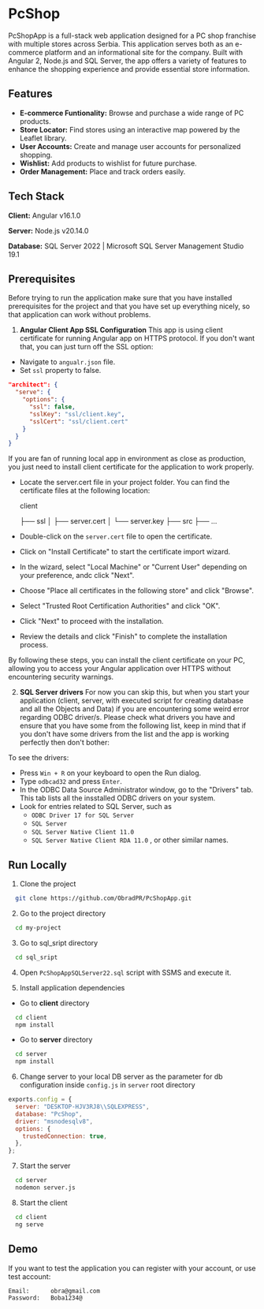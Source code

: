 
# PcShop

PcShopApp is a full-stack web application designed for a PC shop franchise with multiple stores across Serbia. This application serves both as an e-commerce platform and an informational site for the company. Built with Angular 2, Node.js and SQL Server, the app offers a variety of features to enhance the shopping experience and provide essential store information.




## Features

- **E-commerce Funtionality:** Browse and purchase a wide range of PC products.
- **Store Locator:** Find stores using an interactive map powered by the Leaflet library.
- **User Accounts:** Create and manage user accounts for personalized shopping.
- **Wishlist:** Add products to wishlist for future purchase.
- **Order Management:** Place and track orders easily.


## Tech Stack

**Client:** Angular v16.1.0

**Server:** Node.js v20.14.0

**Database:** SQL Server 2022 | Microsoft SQL Server Management Studio 19.1


## Prerequisites

Before trying to run the application make sure that you have installed prerequisites for the project and that you have set up everything nicely, so that application can work without problems.

1. **Angular Client App SSL Configuration** 
This app is using client certificate for running Angular app on HTTPS protocol.
If you don't want that, you can just turn off the SSL option:

- Navigate to `angualr.json` file.
- Set `ssl` property to false.
```json
"architect": {
  "serve": {
    "options": {
      "ssl": false,
      "sslKey": "ssl/client.key",
      "sslCert": "ssl/client.cert"
    }
  }
}
```
If you are fan of running local app in environment as close as production, you just need to install client certificate for the application to work properly.

- Locate the server.cert file in your project folder.
You can find the certificate files at the following location:

    client
  
    ├── ssl
    │   ├── server.cert
    │   └── server.key
    ├── src
    ├── ...

- Double-click on the `server.cert` file to open the certificate.
- Click on "Install Certificate" to start the certificate import wizard.
- In the wizard, select "Local Machine" or "Current User" depending on your preference, andc click "Next".
- Choose "Place all certificates in the following store" and click "Browse".
- Select "Trusted Root Certification Authorities" and click "OK".
- Click "Next" to proceed with the installation.
- Review the details and click "Finish" to complete the installation process.

By following these steps, you can install the client certificate on your PC, allowing you to access your Angular application over HTTPS without encountering security warnings.

2. **SQL Server drivers**
For now you can skip this, but when you start your application (client, server, with executed script for creating database and all the Objects and Data) if you are encountering some weird error regarding ODBC driver/s. Please check what drivers you have and ensure that you have some from the following list, keep in mind that if you don't have some drivers from the list and the app is working perfectly then don't bother:

To see the drivers:
- Press `Win + R` on your keyboard to open the Run dialog.
- Type `odbcad32` and press `Enter`.
- In the ODBC Data Source Administrator window, go to the "Drivers" tab. This tab lists all the insstalled ODBC drivers on your system.
- Look for entries related to SQL Server, such as 
    - `ODBC Driver 17 for SQL Server`
    - `SQL Server`
    - `SQL Server Native Client 11.0`
    - `SQL Server Native Client RDA 11.0`
, or other similar names.
## Run Locally

1. Clone the project

```bash
  git clone https://github.com/ObradPR/PcShopApp.git
```

2. Go to the project directory

```bash
  cd my-project
```

3. Go to sql_sript directory

```bash
  cd sql_sript
```

4. Open `PcShopAppSQLServer22.sql` script with SSMS and execute it.

5. Install application dependencies

- Go to **client** directory
```bash
  cd client
  npm install
```
- Go to **server** directory
```bash
  cd server
  npm install
```
6. Change server to your local DB server as the parameter for db configuration inside `config.js` in `server` root directory
```javascript
exports.config = {
  server: "DESKTOP-HJV3RJ8\\SQLEXPRESS",
  database: "PcShop",
  driver: "msnodesqlv8",
  options: {
    trustedConnection: true,
  },
};

```

7. Start the server

```bash
  cd server
  nodemon server.js
```
8. Start the client

```bash
  cd client
  ng serve
```


## Demo

If you want to test the application you can register with your account, or use test account:

    Email:      obra@gmail.com
    Password:   Boba1234@

